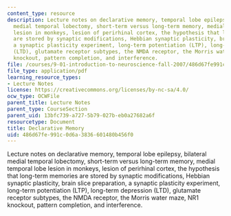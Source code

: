 ```yaml
---
content_type: resource
description: Lecture notes on declarative memory, temporal lobe epilepsy, bilateral
  medial temporal lobectomy, short-term versus long-term memory, medial temporal lobe
  lesion in monkeys, lesion of perirhinal cortex, the hypothesis that long-term memories
  are stored by synaptic modifications, Hebbian synaptic plasticity, brain slice preparation,
  a synaptic plasticity experiment, long-term potentiation (LTP), long-term depression
  (LTD), glutamate receptor subtypes, the NMDA receptor, the Morris water maze, NR1
  knockout, pattern completion, and interference.
file: /courses/9-01-introduction-to-neuroscience-fall-2007/486d67fe991c0d6a3836601480b456f0_19_declarative.pdf
file_type: application/pdf
learning_resource_types:
- Lecture Notes
license: https://creativecommons.org/licenses/by-nc-sa/4.0/
ocw_type: OCWFile
parent_title: Lecture Notes
parent_type: CourseSection
parent_uid: 13bfc739-a727-5b79-027b-eb0a27682a6f
resourcetype: Document
title: Declarative Memory
uid: 486d67fe-991c-0d6a-3836-601480b456f0
---
```

Lecture notes on declarative memory, temporal lobe epilepsy, bilateral medial temporal lobectomy, short-term versus long-term memory, medial temporal lobe lesion in monkeys, lesion of perirhinal cortex, the hypothesis that long-term memories are stored by synaptic modifications, Hebbian synaptic plasticity, brain slice preparation, a synaptic plasticity experiment, long-term potentiation (LTP), long-term depression (LTD), glutamate receptor subtypes, the NMDA receptor, the Morris water maze, NR1 knockout, pattern completion, and interference.